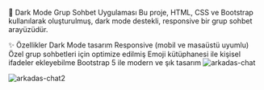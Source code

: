 🖤 Dark Mode Grup Sohbet Uygulaması
Bu proje, HTML, CSS ve Bootstrap kullanılarak oluşturulmuş, dark mode destekli, responsive bir grup sohbet arayüzüdür.

✨ Özellikler
Dark Mode tasarım
Responsive (mobil ve masaüstü uyumlu)
Özel grup sohbetleri için optimize edilmiş
Emoji kütüphanesi ile kişisel ifadeler ekleyebilme
Bootstrap 5 ile modern ve şık tasarım
![arkadas-chat](https://github.com/user-attachments/assets/3a218809-41b4-46bc-8ccd-3a0ce6a73ffa)


![arkadas-chat2](https://github.com/user-attachments/assets/11b58b32-ffe0-4af9-a980-162d8f1a0b38)
